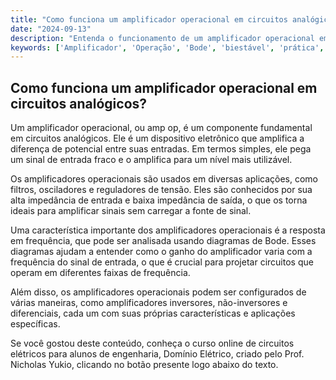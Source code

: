 ```yaml
---
title: "Como funciona um amplificador operacional em circuitos analógicos?"
date: "2024-09-13"
description: "Entenda o funcionamento de um amplificador operacional em circuitos analógicos e sua importância em engenharia."
keywords: ['Amplificador', 'Operação', 'Bode', 'biestável', 'prática', 'Digital', 'AC']
---
```


## Como funciona um amplificador operacional em circuitos analógicos?

Um amplificador operacional, ou amp op, é um componente fundamental em circuitos analógicos. Ele é um dispositivo eletrônico que amplifica a diferença de potencial entre suas entradas. Em termos simples, ele pega um sinal de entrada fraco e o amplifica para um nível mais utilizável.

Os amplificadores operacionais são usados em diversas aplicações, como filtros, osciladores e reguladores de tensão. Eles são conhecidos por sua alta impedância de entrada e baixa impedância de saída, o que os torna ideais para amplificar sinais sem carregar a fonte de sinal.

Uma característica importante dos amplificadores operacionais é a resposta em frequência, que pode ser analisada usando diagramas de Bode. Esses diagramas ajudam a entender como o ganho do amplificador varia com a frequência do sinal de entrada, o que é crucial para projetar circuitos que operam em diferentes faixas de frequência.

Além disso, os amplificadores operacionais podem ser configurados de várias maneiras, como amplificadores inversores, não-inversores e diferenciais, cada um com suas próprias características e aplicações específicas.

Se você gostou deste conteúdo, conheça o curso online de circuitos elétricos para alunos de engenharia, Domínio Elétrico, criado pelo Prof. Nicholas Yukio, clicando no botão presente logo abaixo do texto.